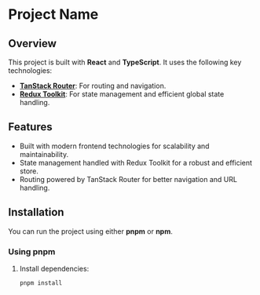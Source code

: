 # Project Name

## Overview

This project is built with **React** and **TypeScript**. It uses the following key technologies:

- **[TanStack Router](https://tanstack.com/router)**: For routing and navigation.
- **[Redux Toolkit](https://redux-toolkit.js.org/)**: For state management and efficient global state handling.

## Features

- Built with modern frontend technologies for scalability and maintainability.
- State management handled with Redux Toolkit for a robust and efficient store.
- Routing powered by TanStack Router for better navigation and URL handling.

## Installation

You can run the project using either **pnpm** or **npm**.

### Using pnpm

1. Install dependencies:
   ```bash
   pnpm install
